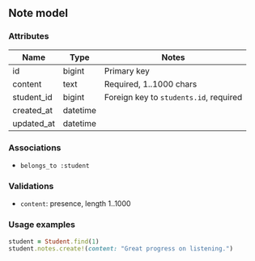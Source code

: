 ## Note model

### Attributes

| Name | Type | Notes |
|---|---|---|
| id | bigint | Primary key |
| content | text | Required, 1..1000 chars |
| student_id | bigint | Foreign key to `students.id`, required |
| created_at | datetime | |
| updated_at | datetime | |

### Associations

- `belongs_to :student`

### Validations

- `content`: presence, length 1..1000

### Usage examples

```ruby
student = Student.find(1)
student.notes.create!(content: "Great progress on listening.")
```
